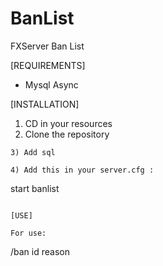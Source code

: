 # BanList
FXServer Ban List

[REQUIREMENTS]

* Mysql Async

[INSTALLATION]

1) CD in your resources
2) Clone the repository
```
3) Add sql

4) Add this in your server.cfg :

```
start banlist
```

[USE]

For use:
```
/ban id reason
```
